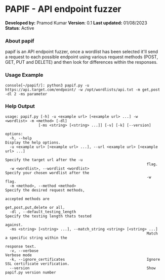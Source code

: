 # PAPIF - API endpoint fuzzer 
**Developed by:** Pramod Kumar
**Version**: 0.1
**Last updated:** 01/08/2023
**Status**: Active 

### About papif
papif is an API endpoint fuzzer, once a wordlist has been selected it'll send a request to each possible endpoint using various request methods (POST, GET, PUT and DELETE) and then look for differences within the responses.

### Usage Example
`console[~/papif/]: python3 papif.py -u https://api.target.com/endpoint/ -w /opt/wordlists/api.txt -m get,post -dl 2 -ms parameter`


### Help Output
```
usage: papif.py [-h] -u <example url> [<example url> ...] -w <wordlist> -m <method> [-dl]
               [-ms <string> [<string> ...]] [-v] [-k] [--version]

options:
  -h, --help                                                    Display the help options.
  -u <example url> [<example url> ...], --url <example url> [<example url> ...]
                                                                Specify the target url after the -u
                                                                flag.
  -w <wordlist>, --wordlist <wordlist>                          Specify your chosen wordlist after the
                                                                -w flag.
  -m <method>, --method <method>                                Specify the desired request methods,
                                                                accepted methods are
                                                                get,post,put,delete or all.
  -dl , --default_testing_length                                Specify the testing length thats tested
                                                                against.
  -ms <string> [<string> ...], --match_string <string> [<string> ...]
                                                                Match a specific string within the
                                                                response text.
  -v, --verbose                                                 Verbose mode
  -k, --ignore_certificates                                     Ignore SSL certificate verification.
  --version                                                     Show papif.py version number

```
